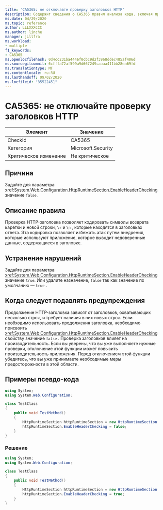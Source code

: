 ```yaml
---
title: 'CA5365: не отключайте проверку заголовков HTTP'
description: Содержит сведения о CA5365 правил анализа кода, включая причины, способы устранения нарушений и время их подавления.
ms.date: 04/29/2020
ms.topic: reference
author: LLLXXXCCC
ms.author: linche
manager: jillfra
ms.workload:
- multiple
f1_keywords:
- CA5365
ms.openlocfilehash: 0d4cc231ba4446f0cbc9d2f3968ddec485af406d
ms.sourcegitcommit: 6cfffa72af599a9d667249caaaa411bb28ea69fd
ms.translationtype: MT
ms.contentlocale: ru-RU
ms.lasthandoff: 09/02/2020
ms.locfileid: "85522451"
---
```

# <a name="ca5365-do-not-disable-http-header-checking"></a>CA5365: не отключайте проверку заголовков HTTP

|Элемент|Значение|
|-|-|
|CheckId|CA5365|
|Категория|Microsoft.Security|
|Критическое изменение|Не критическое|

## <a name="cause"></a>Причина

Задайте для параметра <xref:System.Web.Configuration.HttpRuntimeSection.EnableHeaderChecking> значение `false`.

## <a name="rule-description"></a>Описание правила

Проверка HTTP-заголовка позволяет кодировать символы возврата каретки и новой строки, `\r` и `\n` , которые находятся в заголовках ответа. Эта кодировка позволяет избежать атак путем внедрения, которые используют приложение, которое выводит недоверенные данные, содержащиеся в заголовке.

## <a name="how-to-fix-violations"></a>Устранение нарушений

Задайте для параметра <xref:System.Web.Configuration.HttpRuntimeSection.EnableHeaderChecking> значение `true`. Или удалите назначение, `false` так как значение по умолчанию — `true` .

## <a name="when-to-suppress-warnings"></a>Когда следует подавлять предупреждения

Продолжение HTTP-заголовка зависят от заголовков, охватывающих несколько строк, и требует наличия в них новых строк. Если необходимо использовать продолжения заголовка, необходимо присвоить <xref:System.Web.Configuration.HttpRuntimeSection.EnableHeaderChecking> свойству значение `false` . Проверка заголовков влияет на производительность. Если вы уверены, что вы уже выполняете нужные проверки, отключение этой функции может повысить производительность приложения. Перед отключением этой функции убедитесь, что вы уже принимаете необходимые меры предосторожности в этой области.

## <a name="pseudo-code-examples"></a>Примеры псевдо-кода

```csharp
using System;
using System.Web.Configuration;

class TestClass
{
    public void TestMethod()
    {
        HttpRuntimeSection httpRuntimeSection = new HttpRuntimeSection();
        httpRuntimeSection.EnableHeaderChecking = false;
    }
}
```

### <a name="solution"></a>Решение

```csharp
using System;
using System.Web.Configuration;

class TestClass
{
    public void TestMethod()
    {
        HttpRuntimeSection httpRuntimeSection = new HttpRuntimeSection();
        httpRuntimeSection.EnableHeaderChecking = true;
    }
}
```
